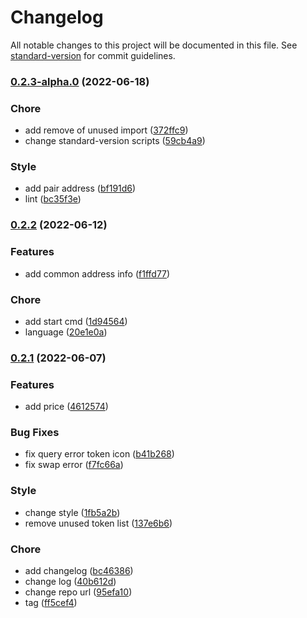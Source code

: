 # Changelog

All notable changes to this project will be documented in this file. See [standard-version](https://github.com/conventional-changelog/standard-version) for commit guidelines.

### [0.2.3-alpha.0](https://github.com/ginlink/swap/compare/v0.2.2...v0.2.3-alpha.0) (2022-06-18)


### Chore

* add remove of unused import ([372ffc9](https://github.com/ginlink/swap/commit/372ffc9bf03ee90afc70839e31fff1bc8ff1e66b))
* change standard-version scripts ([59cb4a9](https://github.com/ginlink/swap/commit/59cb4a9fc413c6ab1cc2f4ad8d28090bc20cd151))


### Style

* add pair address ([bf191d6](https://github.com/ginlink/swap/commit/bf191d64cc49e05e428e4189f5d02ccb3e72e096))
* lint ([bc35f3e](https://github.com/ginlink/swap/commit/bc35f3e4d0e5cf62aa6486c01571dd837411669d))

### [0.2.2](https://github.com/ginlink/swap/compare/v0.2.1...v0.2.2) (2022-06-12)


### Features

* add common address info ([f1ffd77](https://github.com/ginlink/swap/commit/f1ffd77374d2285c65620a3ead7c1e1bfe5abd1e))


### Chore

* add start cmd ([1d94564](https://github.com/ginlink/swap/commit/1d94564569d4e19ad22b4592418b8fab8efa8996))
* language ([20e1e0a](https://github.com/ginlink/swap/commit/20e1e0ad6bd95a6d2468a1f1cbb7d5b3dadeee4c))

### [0.2.1](https://github.com/ginlink/swap/compare/v0.2.0...v0.2.1) (2022-06-07)


### Features

* add price ([4612574](https://github.com/ginlink/swap/commit/461257415a0d6110057ede6d780bf459da557117))


### Bug Fixes

* fix query error token icon ([b41b268](https://github.com/ginlink/swap/commit/b41b2685d374d2bc031dcea9c5fa7bbf629b62cb))
* fix swap error ([f7fc66a](https://github.com/ginlink/swap/commit/f7fc66a05570eaf93ddf653e229109af664a9c58))


### Style

* change style ([1fb5a2b](https://github.com/ginlink/swap/commit/1fb5a2b8ae8a4fb4c24889faf04a50c524760b9f))
* remove unused token list ([137e6b6](https://github.com/ginlink/swap/commit/137e6b6d8076064f2b7ace4af099e8cbf61966eb))


### Chore

* add changelog ([bc46386](https://github.com/ginlink/swap/commit/bc463863764cadff119ca325d390c8770e2fd0a5))
* change log ([40b612d](https://github.com/ginlink/swap/commit/40b612d09721ab799721c5a687828179cdc254df))
* change repo url ([95efa10](https://github.com/ginlink/swap/commit/95efa103f6b6866fc6ed2296b45bbc842ba8e6ee))
* tag ([ff5cef4](https://github.com/ginlink/swap/commit/ff5cef4eb860dbc406f1d07d8d08cfc275ca2f1d))
